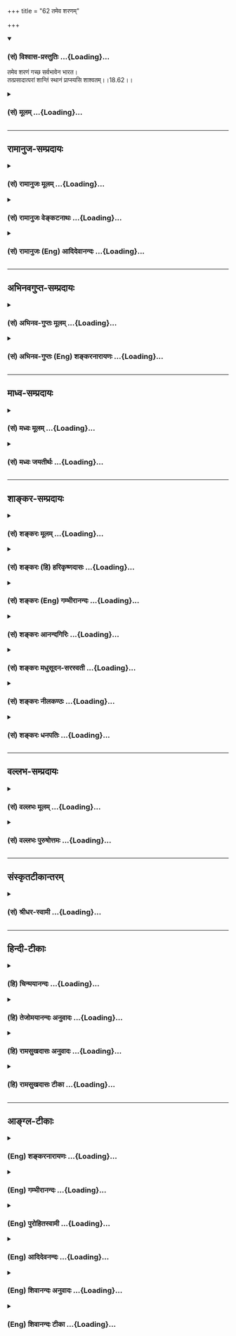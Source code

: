 +++
title = "62 तमेव शरणम्"

+++
<div class="js_include" newlevelforh1="3" title="(सं) विश्वास-प्रस्तुतिः" unfilled url="/purANam/mahAbhAratam/06-bhIShma-parva/02-bhagavad-gItA-parva/saMskRtam/vishvAsa-prastutiH/18_moxa-saMnyAsa-yogaH/62_tameva_sharaNam.md">
<details open><summary><h3>(सं) विश्वास-प्रस्तुतिः ...{Loading}...</h3></summary>

तमेव शरणं गच्छ सर्वभावेन भारत।  
तत्प्रसादात्परां शान्तिं स्थानं प्राप्स्यसि शाश्वतम्।।18.62।।
</details>
</div>
<div class="js_include collapsed" newlevelforh1="3" title="(सं) मूलम्" unfilled url="/purANam/mahAbhAratam/06-bhIShma-parva/02-bhagavad-gItA-parva/saMskRtam/mUlam/18_moxa-saMnyAsa-yogaH/62_tameva_sharaNam.md">
<details><summary><h3>(सं) मूलम् ...{Loading}...</h3></summary>

तमेव शरणं गच्छ सर्वभावेन भारत।  
तत्प्रसादात्परां शान्तिं स्थानं प्राप्स्यसि शाश्वतम्।।18.62।।
</details>
</div>


_________________
## रामानुज-सम्प्रदायः
<div class="js_include collapsed" newlevelforh1="3" title="(सं) रामानुजः मूलम्" unfilled url="/purANam/mahAbhAratam/06-bhIShma-parva/02-bhagavad-gItA-parva/saMskRtam/rAmAnujaH/mUlam/18_moxa-saMnyAsa-yogaH/62_tameva_sharaNam.md">
<details><summary><h3>(सं) रामानुजः मूलम् ...{Loading}...</h3></summary>

।।18.62।। यस्माद् एवं तस्मात् **तम् एव** सर्वस्य प्रशासितारम्
आश्रितवात्सल्येन त्वत्सारथ्ये अवस्थितम्इत्थं कुरु इति च प्रशासितारं मां
**सर्वभावेन** सर्वात्मना **शरणं गच्छ** अनुवर्तस्व। अन्यथा
तन्मायाप्रेरितेन अज्ञेन त्वया युद्धादिकरणम् अवर्जनीयम्; तथा सति नष्टो
भविष्यसि। अतो मदुक्तप्रकारेण युद्धादिकं कुरु इत्यर्थः। एवं कुर्वाणः
**तत्प्रसादात् परां शान्तिं** सर्वकर्मबन्धोपशमनं **शाश्वतं** च **स्थानं
प्राप्स्यसि।** यद् अभिधीयते श्रुतिशतैः -- तद्विष्णोः परमं पदं सदा
पश्यन्ति सूरयः। (ऋ0 सं0 1।2।6।5)ते ह नाकं महिमानः सचन्त यत्र पूर्वे
साध्याः सन्ति देवाः। (यजुः सं0 31।16)यत्र ऋषयः प्रथमजा ये पुराणाः। परेण
नाकं विहितं गुहायाम् (महाना0 8।14)यो अस्याध्यक्षः परमे व्योमन्। (ऋ0 सं0
8।7।17।7)अथ यदतः परो दिवो ज्योतिर्दीप्यते (छ0 उ₀ 3।13।7)सोऽध्वनः
पारमाप्नोति तद्विष्णोः परमं पदम् (क0 उ₀ 3।9) इत्यादिभिः।

</details>
</div>
<div class="js_include collapsed" newlevelforh1="3" title="(सं) रामानुजः वेङ्कटनाथः" unfilled url="/purANam/mahAbhAratam/06-bhIShma-parva/02-bhagavad-gItA-parva/saMskRtam/rAmAnujaH/venkaTanAthaH/18_moxa-saMnyAsa-yogaH/62_tameva_sharaNam.md">
<details><summary><h3>(सं) रामानुजः वेङ्कटनाथः ...{Loading}...</h3></summary>

  
  
।।18.62।। स्वतन्त्रे स्वमायया प्रेरयति; परतन्त्रस्तां कथं निस्तरेत्
इत्यत्रोत्तरंतमेव शरणम् इति श्लोक इत्याह --
एतन्मायानिवृत्तिहेतुमाहेति। यस्मादेवम् -- अन्यथाऽपि बुद्ध्या
निवर्तितुमशक्यत्वादित्यर्थः; सर्वस्येश्वराधीनत्वादिति वा। तमेव इत्यनेन
मायां कोऽन्यो निवर्तयितुं शक्नोतीति सूचितमित्याह -- सर्वस्य
प्रशासितारमिति। अत्यन्तस्वतन्त्रः स एव हीदानीं रथिनस्तव सारथित्वेन
परतन्त्रः प्रशास्तीत्यभिप्रायेणआश्रितवात्सल्येनेत्यादिकमुक्तम्।
एवमनुवर्तनीयत्वाय परत्वं सौलभ्यं च दर्शितम्। भावशब्दोऽत्र मनोवृत्तिपर
इत्याहसर्वात्मनेति। सर्वप्रकारेणेति वाऽर्थः। तेनवासुदेवः सर्वम् \[7।19\]
इत्युक्तप्रक्रिययाऽन्तर्यामित्वेनोपदेष्टृत्वेन
प्राप्यत्वप्रापकत्वादिभिश्चैक एवावस्थित इत्यनुसन्धानं वा विवक्षितम्।
अत्र शरणशब्द उपदेशादिमुखेन गोप्तृविषयः तेनैव द्वारेणोपायपरो वा।
यथोपदिष्टकरणमेवात्र शरणागतिरित्यभिप्रायेणाऽऽह --
सर्वात्मनाऽनुवर्तस्वेति। न श्रोष्यसिन योत्स्ये
इत्युक्तनिषेधपरत्वादनुवर्तनमेवात्र शरणागतिरिति दर्शयितुं प्रकृतेन
विपर्यये प्रत्यवायेन योजयति -- अन्यथापीति। प्रकृतोपयोगेनानुवृत्तिं
विशिंषन् विवक्षितमुपसंहरति -- अतस्तदुक्तप्रकारेणेति।
स्ववर्णाश्रमानरूपतदाज्ञानुवर्तनमेव हि तत्प्रीणनमिति भावः।  
  
उक्तानुवृत्तिं प्रसादहेतुतयोत्तरार्धेन योजयति -- एवं
कुर्वाणस्तत्प्रसादादिति। मत्प्रसादात् \[18।5658\] इत्युक्त
एवार्थःतत्प्रसादात् इत्यत्र निर्दिष्टः। तत्रोक्तं सर्वदुर्गतरणमिह परा
शान्तिः। शान्तेश्चात्र परत्वं
निवृत्तजातीयकारणसामानाधिकरण्यविरहेणापुनरङ्कुरत्वमित्यभिप्रायेणाऽऽहसर्वकर्मेति।
सर्वकर्मबन्धोपशमपरशान्तिशब्देन अनिष्टनिवृत्तिरुक्ता। स्थानं प्राप्स्यसि
इति इष्टप्राप्तिरुच्यते। शाश्वतशब्देन ब्रह्मादिस्थानव्यवच्छेदः।
मूलप्रकृतिः सूक्ष्मावस्था; मुक्तप्राप्यस्थानमिति केचित् सत्यलोकादिष्वेव
वैष्णवस्थानमिति चापरे तत्स्थानशब्दस्य मुख्यार्थस्वीकाराय; वादिक्षेपाय
चाप्राकृतस्थानं श्रुतिभिरुपपादयति -- यदभिधीयत इति। अधीतवेदानां
सम्प्रतिपत्त्यतिशयार्थंश्रुतिशतैरित्युक्तम्। एतेन कारणश्रुतीनां
एकमेवाद्वितीयम् \[छां.उ.6।2।1\] इत्यादीनां
स्रक्ष्यमाणकार्यप्रपञ्चमात्रप्रलयपरत्वं बहुश्रुत्यविरोधाय
दर्शितम्। तद्विष्णोः इति वाक्यं प्रत्येकं सदापश्यदनेकसूरिविशिष्टविधिपरं;
कृत्स्नस्याप्राप्तत्वात्। विष्णोः इति वैयधिकरण्याच्च नात्र स्वरूपपरता
युक्ता। यत्र पूर्वे साध्याः सन्ति इत्यत्राप्यनवच्छेदान्नित्यं सन्तीति
सिद्धम्। अत्र चशाश्वतं स्थानम् इति निर्दिष्टं परमात्मन एव स्थानमिति
प्रकरणान्तरे व्यक्तम्। रम्याणि कामचाराणि (दिव्यानि कामचारीणि) विमानानि
सभास्तथा। आक्रीडा विविधा राजन् पद्मिन्यश्चामलोदकाः। एते वै निरयास्तात
स्थानस्य परमात्मनः \[म.भा.12।198।411\] इति। आह च भगवान् पराशरः --
एकान्तिनः सदा ब्रह्मध्यायिनो योगिनो हि ये। तेषां तत्परमं स्थानं यद्वै
पश्यन्ति सूरयः \[वि.पु.1।6।39\] इति।  
  

</details>
</div>
<div class="js_include collapsed" newlevelforh1="3" title="(सं) रामानुजः (Eng) आदिदेवानन्दः" unfilled url="/purANam/mahAbhAratam/06-bhIShma-parva/02-bhagavad-gItA-parva/saMskRtam/rAmAnujaH/english/AdidevAnandaH/18_moxa-saMnyAsa-yogaH/62_tameva_sharaNam.md">
<details><summary><h3>(सं) रामानुजः (Eng) आदिदेवानन्दः ...{Loading}...</h3></summary>

18.62 Such being the case, take refuge with all your heart
(Sarvabhavena), by every disposition of your body, senses and mind
(Sarvatmana) in Him - Him, the ruler of all, who has become your
charioteer out of compassion for dependents, and who orders you, 'Act
thus' and so on. Even if you do not do so now, fighting in battle etc.,
is inevitable for you who are ignorant and actuated by His Maya, but
then you will get ruined. Therefore, fight etc., in the manner which has
been explained by Him. Such is the meaning. Acting in this way, you will
attain supreme peace, release from all bondage, and the eternal abode.
Hundreds of Srutis declare it: 'That supreme place of Visnu which the
sages see' (Rg. S., 1.2.6.5); 'They become meritorious and reach this
heaven where Devas and Sadhyas dwell' (Tai. A., 3.12); 'Where dwell the
ancient sages, the first-born' (Tai.Sam., 4.7.13.1); 'The supreme place
above the paradise in the heart of the Supreme Heaven' (Ma. Na., 8.14);
'He who is in the Supreme Heaven and presides over this' (Rg. S.,
8.7.17.7); 'Now that light which shines above this Supreme Heaven' (Cha.
U., 3.13.7); and 'He reaches the end of the journey, the Highest abode
of Visnu' (Ka. U., 3.9).

</details>
</div>


_________________
## अभिनवगुप्त-सम्प्रदायः
<div class="js_include collapsed" newlevelforh1="3" title="(सं) अभिनव-गुप्तः मूलम्" unfilled url="/purANam/mahAbhAratam/06-bhIShma-parva/02-bhagavad-gItA-parva/saMskRtam/abhinava-guptaH/mUlam/18_moxa-saMnyAsa-yogaH/62_tameva_sharaNam.md">
<details><summary><h3>(सं) अभिनव-गुप्तः मूलम् ...{Loading}...</h3></summary>

।।18.61 -- 18.62।। ईश्वर इति। तमेवेति। एष ईश्वरः परमात्मा अवश्यं शरणत्वेन
ग्राह्यः। तत्र हि अधिष्ठातरि कर्तरि +++(omits कर्तरि )+++ बोद्धरि स्वात्ममये
विमृष्टे +++(;N विस्पष्टे )+++ ; न कर्माणि स्थतिभाञ्जि भवन्ति। न हि
निशिततरनखरकोटिविदारितसमदकरिकरटगलितमुक्ताफलनिकरपरिकरप्रकाशितप्रतापमहसि (
omits -- परिकर -- ) सिंहकिशोरके गुहामधितिष्ठति चपलमनसो
विद्रवणमात्रबलशालिनो हरिणपोतकाः +++(K हिरण -- )+++ स्वैरं
स्वव्यापारपरिशीलनापटुभावमवलंबन्ते इति। तमेव शरणं गच्च्छइत्युपक्रम्य
मत्प्रसादात् इति निर्वाहवाक्यमभिदधत् भगवान् परमात्मानम् ईश्वरं वासुदेवं
च एकतया योजयति इति।

</details>
</div>
<div class="js_include collapsed" newlevelforh1="3" title="(सं) अभिनव-गुप्तः (Eng) शङ्करनारायणः" unfilled url="/purANam/mahAbhAratam/06-bhIShma-parva/02-bhagavad-gItA-parva/saMskRtam/abhinava-guptaH/english/shankaranArAyaNaH/18_moxa-saMnyAsa-yogaH/62_tameva_sharaNam.md">
<details><summary><h3>(सं) अभिनव-गुप्तः (Eng) शङ्करनारायणः ...{Loading}...</h3></summary>

18.61-62 Isvarah etc. Tam eva etc. This Lord, the Supreme Self, must be
taken hold of as refuge. When that Supreme Ruler, the \[real\]
Agent-of-all-actions, the \[real\] Knower, the very Self of your own, is
reflected upon, there (in the heart) the \[effects of\] actions do not
enjoy any locus standi. Indeed, the deer-calves which are of wavering
mind \[by nature\] and are noted only for their power of running away to
escape, do not take recourse to their skill in pursuing freely their
\[usual\] activities while there dwells in the \[nearby\] cave a
loin-calf, the glory of whose valour has been made evident by the
accessories in the form of the heaps of pearls scattered from the
elephants' temples broken upon with the very sharp edges of his
(lion-calf's) excellent claws. By the cocluding statement that commences
'To Him alone you must go for refuge' and \[runs\] as 'Through My Grace
etc.', the Bhagavat indicates the Lord Supreme Self, and Vasudeva krsna
to be identical.

</details>
</div>


_________________
## माध्व-सम्प्रदायः
<div class="js_include collapsed" newlevelforh1="3" title="(सं) मध्वः मूलम्" unfilled url="/purANam/mahAbhAratam/06-bhIShma-parva/02-bhagavad-gItA-parva/saMskRtam/madhvaH/mUlam/18_moxa-saMnyAsa-yogaH/62_tameva_sharaNam.md">
<details><summary><h3>(सं) मध्वः मूलम् ...{Loading}...</h3></summary>

।।18.62।। परोक्षवचनं तु द्रोणं प्रति भीमवचनवत्।

</details>
</div>
<div class="js_include collapsed" newlevelforh1="3" title="(सं) मध्वः जयतीर्थः" unfilled url="/purANam/mahAbhAratam/06-bhIShma-parva/02-bhagavad-gItA-parva/saMskRtam/madhvaH/jayatIrthaH/18_moxa-saMnyAsa-yogaH/62_tameva_sharaNam.md">
<details><summary><h3>(सं) मध्वः जयतीर्थः ...{Loading}...</h3></summary>

।।18.62।। ईश्वरः सर्वभूतानां हृद्देशेऽर्जुन तिष्ठति \[18।61\]तमेव शरणं
गच्छ तत्प्रसादात् इत्यादिरूपात्परोक्षवचनात्कृष्णस्यानीश्वरत्वं प्रतीयते।
तन्निराकर्तुमाह -- **परोक्षे**ति।
निश्चितार्थत्वाभिप्रायेणान्यथासिद्धमिति शेषः।

</details>
</div>


_________________
## शाङ्कर-सम्प्रदायः
<div class="js_include collapsed" newlevelforh1="3" title="(सं) शङ्करः मूलम्" unfilled url="/purANam/mahAbhAratam/06-bhIShma-parva/02-bhagavad-gItA-parva/saMskRtam/shankaraH/mUlam/18_moxa-saMnyAsa-yogaH/62_tameva_sharaNam.md">
<details><summary><h3>(सं) शङ्करः मूलम् ...{Loading}...</h3></summary>

।।18.62।। --,**तमेव** ईश्वरं **शरणम्** आश्रयं संसारार्तिहरणार्थं
**गच्छ** आश्रय **सर्वभावेन** सर्वात्मना हे **भारत।** ततः
**तत्प्रसादात्** ईश्वरानुग्रहात् **परां** प्रकृष्टां **शान्तिम्** उपरतिं
**स्थानं** च मम विष्णोः परमं पदं प्राप्स्यसि **शाश्वतं** नित्यम्।।

</details>
</div>
<div class="js_include collapsed" newlevelforh1="3" title="(सं) शङ्करः (हि) हरिकृष्णदासः" unfilled url="/purANam/mahAbhAratam/06-bhIShma-parva/02-bhagavad-gItA-parva/saMskRtam/shankaraH/hindI/harikRShNadAsaH/18_moxa-saMnyAsa-yogaH/62_tameva_sharaNam.md">
<details><summary><h3>(सं) शङ्करः (हि) हरिकृष्णदासः ...{Loading}...</h3></summary>

।।18.62।। हे भारत तू सर्वभावसे उस ईश्वरकी ही शरणमें जा अर्थात् संसारके
समस्त क्लेशोंका नाश करनेके लिये मन; वाणी और शरीरद्वारा सब प्रकारसे उस
ईश्वरका ही आश्रय ग्रहण कर। फिर उस ईश्वरके अनुग्रहसे परम -- उत्तम
शान्तिको; अर्थात् उपरतिको और शाश्वत स्थानको अर्थात् मुझ विष्णुके परम
नित्यधामको प्राप्त करेगा।

</details>
</div>
<div class="js_include collapsed" newlevelforh1="3" title="(सं) शङ्करः (Eng) गम्भीरानन्दः" unfilled url="/purANam/mahAbhAratam/06-bhIShma-parva/02-bhagavad-gItA-parva/saMskRtam/shankaraH/english/gambhIrAnandaH/18_moxa-saMnyAsa-yogaH/62_tameva_sharaNam.md">
<details><summary><h3>(सं) शङ्करः (Eng) गम्भीरानन्दः ...{Loading}...</h3></summary>

18.62 Gaccha saranam, take refuge; tam eva, in Him, the Lord alone;
sarva-bhavena, with your whole being, for getting rid of your mundane
sufferings, O scion of the Bharata dynasty. Tat-prasadat, through His
grace, through God's grace; prapsyasi, you will attain; param, the
supreme; santim, Peace, the highest Tranillity; and the sasvatam,
eternal; sthanam, Abode, the supreme State of Mine who am Visnu.

</details>
</div>
<div class="js_include collapsed" newlevelforh1="3" title="(सं) शङ्करः आनन्दगिरिः" unfilled url="/purANam/mahAbhAratam/06-bhIShma-parva/02-bhagavad-gItA-parva/saMskRtam/shankaraH/AnandagiriH/18_moxa-saMnyAsa-yogaH/62_tameva_sharaNam.md">
<details><summary><h3>(सं) शङ्करः आनन्दगिरिः ...{Loading}...</h3></summary>

।।18.62।। ईश्वरः सर्वाणि भूतानि प्रेरयति चेत्प्राप्तकैवल्यस्यापि
पुरुषकारस्यानर्थक्यमित्याशङ्क्याह -- **तमेवेति।** सर्वात्मना मनोवृत्त्या
वाचा कर्मणा चेत्यर्थः। ईश्वरस्यानुग्रहात्तत्त्वज्ञानोत्पत्तिपर्यन्तादिति
शेषः। मुक्तास्तिष्ठन्त्यस्मिन्निति स्थानम्।

</details>
</div>
<div class="js_include collapsed" newlevelforh1="3" title="(सं) शङ्करः मधुसूदन-सरस्वती" unfilled url="/purANam/mahAbhAratam/06-bhIShma-parva/02-bhagavad-gItA-parva/saMskRtam/shankaraH/madhusUdana-sarasvatI/18_moxa-saMnyAsa-yogaH/62_tameva_sharaNam.md">
<details><summary><h3>(सं) शङ्करः मधुसूदन-सरस्वती ...{Loading}...</h3></summary>

।।18.62।। ईश्वरः सर्वभूतानि परतन्त्राणि प्रेरयति चेत्प्राप्तं
विधिप्रतिषेधशास्त्रस्य सर्वस्य पुरुषकारस्य चानर्थक्यमित्यत्राह --
तमेवेति। तमेवेश्वरं शरणंनामाश्रयं संसारसमुद्रोत्तरणार्थं गच्छ आश्रय।
सर्वभावेन सर्वात्मना मनसा वाचा कर्मणा च। हे भारत;
तत्प्रसादात्तस्यैवेश्वरस्यानुग्रहात्तत्त्वज्ञानोत्पत्तिपर्यन्तात्परां
शान्तिं सकार्याविद्यानिवृत्तिं
स्थानमद्वितीयस्वप्रकाशपरमानन्दरूपेणावस्थानं शाश्वतं नित्यं प्राप्स्यसि।

</details>
</div>
<div class="js_include collapsed" newlevelforh1="3" title="(सं) शङ्करः नीलकण्ठः" unfilled url="/purANam/mahAbhAratam/06-bhIShma-parva/02-bhagavad-gItA-parva/saMskRtam/shankaraH/nIlakaNThaH/18_moxa-saMnyAsa-yogaH/62_tameva_sharaNam.md">
<details><summary><h3>(सं) शङ्करः नीलकण्ठः ...{Loading}...</h3></summary>

।।18.62।। तमेव ईश्वरं सर्वभावेन सर्वात्मना शरणमाश्रयं गच्छ श्रयस्व।
तत्प्रसादात् तदनुग्रहात्परां शान्तिमुपरतिं समाधिमितियावत्। तथा च
सूत्रंसमाधिसिद्धिरीश्वरप्रणिधानात् इति। स्थानं च परं विष्णोः पदं मोक्षं
शाश्वतं नित्यं प्राप्स्यसि।

</details>
</div>
<div class="js_include collapsed" newlevelforh1="3" title="(सं) शङ्करः धनपतिः" unfilled url="/purANam/mahAbhAratam/06-bhIShma-parva/02-bhagavad-gItA-parva/saMskRtam/shankaraH/dhanapatiH/18_moxa-saMnyAsa-yogaH/62_tameva_sharaNam.md">
<details><summary><h3>(सं) शङ्करः धनपतिः ...{Loading}...</h3></summary>

।।18.62।। यस्मीदश्वर एव तत्तत्कर्मफलप्रदाता भ्रामयति तस्मात्तमेव ईश्वरं
शरणं आश्रयं संसारार्ति हरणार्थं सर्वभावेन सर्वात्मना मनसा वाचा कर्मणा च
गच्छ आश्रय। हेभारतेति संबोधयन् उत्तमवंशोद्भवस्त्वं योग्योऽसीति द्योतयति।
तत्प्रसादातात्तस्य सभ्यगाराधितस्येश्वरस्य प्रसादादनुग्रहात्परां
प्रकृष्टां शान्तिं अविद्योपशमरुपां सर्वानार्थनिवृत्तिस्थानं च
मुक्तास्तिष्ठन्ति यस्मिन्निति स्थानं मम विष्णोः परम पदं शाश्वतं
सदैकरसमवाप्यस्यसि।

</details>
</div>


_________________
## वल्लभ-सम्प्रदायः
<div class="js_include collapsed" newlevelforh1="3" title="(सं) वल्लभः मूलम्" unfilled url="/purANam/mahAbhAratam/06-bhIShma-parva/02-bhagavad-gItA-parva/saMskRtam/vallabhaH/mUlam/18_moxa-saMnyAsa-yogaH/62_tameva_sharaNam.md">
<details><summary><h3>(सं) वल्लभः मूलम् ...{Loading}...</h3></summary>

।।18.62।। अतस्तमेव सर्वनियन्तारं सर्वेश्वरं शरण्यं गच्छ सर्वात्मना।
अन्यथा मत्प्रकृतिप्रेरितेन तु त्वया युद्धकरणमनिवार्यं भविष्यत्येवेति वरं
मदुक्तकरणम्। मत्प्रसादादेव परां शान्तिं शाश्वतं स्थानं च प्राप्स्यसि।
अतो भगवदाज्ञातः स्वधर्मकरणं मतं तथा सति न बन्धः स्यात्तदीयस्येति
निर्णयः।

</details>
</div>
<div class="js_include collapsed" newlevelforh1="3" title="(सं) वल्लभः पुरुषोत्तमः" unfilled url="/purANam/mahAbhAratam/06-bhIShma-parva/02-bhagavad-gItA-parva/saMskRtam/vallabhaH/puruShottamaH/18_moxa-saMnyAsa-yogaH/62_tameva_sharaNam.md">
<details><summary><h3>(सं) वल्लभः पुरुषोत्तमः ...{Loading}...</h3></summary>

  
  
।।18.62।। मामज्ञात्वा मदाज्ञां चेन्न करोषि तदा हृदयस्थितेश्वरस्यैव शरणं
गच्छेत्याह -- तमेवेति। हे भारत सत्कुलोत्पन्नत्वादहङ्काररहित तं
पूर्वोक्तं हृदयस्थितमेव ईश्वरं सर्वभावेन सङ्कल्पविकल्पान् परित्यज्य
सर्वात्मना शरणं गच्छ; ततस्तत्प्रसादात् परां शान्तिं शाश्वतं नित्यं
स्थानं पूर्वश्लोकोक्तमक्षरात्मकं प्राप्स्यसि।  
  

</details>
</div>


_________________
## संस्कृतटीकान्तरम्
<div class="js_include collapsed" newlevelforh1="3" title="(सं) श्रीधर-स्वामी" unfilled url="/purANam/mahAbhAratam/06-bhIShma-parva/02-bhagavad-gItA-parva/saMskRtam/shrIdhara-svAmI/18_moxa-saMnyAsa-yogaH/62_tameva_sharaNam.md">
<details><summary><h3>(सं) श्रीधर-स्वामी ...{Loading}...</h3></summary>

।।18.62।।**तमिति।** यस्मादेवं सर्वे जीवाः
परमेश्वरपरतन्त्रास्तस्मादहंकारं परित्यज्य सर्वभावेन सर्वात्मना
तमीश्वरमेव शरणं गच्छ। ततस्तस्यैव प्रसादात्परमामुपशान्तिं स्थानं च
पारमेश्वरं शाश्वतं नित्यं प्राप्स्यसि।

</details>
</div>


_________________
## हिन्दी-टीकाः
<div class="js_include collapsed" newlevelforh1="3" title="(हि) चिन्मयानन्दः" unfilled url="/purANam/mahAbhAratam/06-bhIShma-parva/02-bhagavad-gItA-parva/hindI/chinmayAnandaH/18_moxa-saMnyAsa-yogaH/62_tameva_sharaNam.md">
<details><summary><h3>(हि) चिन्मयानन्दः ...{Loading}...</h3></summary>

।।18.62।। ईशावास्योपनिषद् के प्रथम मन्त्र का भावार्थ यह है कि यह
सम्पूर्ण जगत् ईश्वर से व्याप्त है। इसलिए; नामरूपों के भेद से दृष्टि
हटाकर अनन्त परमात्मा का आनन्दानुभव करो किसी के धन का लोभ मत करो।
गीतादर्शन का सारतत्त्व भी यही है। अहंकार का त्याग करके अपने कर्त्तव्य
करो यह तो मानो गीता का मूल मंत्र ही है। आत्मा और अनात्मा के मिथ्या
सम्बन्ध से ही कर्तृत्वाभिमानी जीव की उत्पत्ति होती है। यह जीव ही संसार
के दुखों को भोगता रहता है। अत; इससे अपनी मुक्ति के लिए अहंकार का
परित्याग करना चाहिए। यहाँ प्रश्न उपस्थित हो सकता है कि अहंकार का त्याग
कैसे करें इसके उत्तर में ईश्वरार्पण की भावना का वर्णन किया गया है।
पूर्वश्लोक में ही ईश्वर के स्वरूप को दर्शाया गया है। इसलिए; अब; भगवान्
श्रीकृष्ण अर्जुन से कहते हैं; तुम उसी हृदयस्थ ईश्वर की शरण में जाओ। शरण
में जाने का अर्थ है अभिमान एवं फलासक्ति का त्याग करके;
कर्माध्यक्षकर्मफलदाता ईश्वर का सतत स्मरण करते हुए कर्म करना। इसके
फलस्वरूप चित्त की शुद्धि प्राप्त होगी; जो आत्मज्ञान में सहायक होगी।
आत्मज्ञान की दृष्टि से शरण का अर्थ होगा समस्त अनात्म उपाधियों के
तादात्म्य को त्यागकर आत्मस्वरूप ईश्वर के साथ एकत्व का अनुभव करना। यह
शरणागति अपने सम्पूर्ण व्यक्तित्व के साथ ही हो सकती है (सर्वभावेन); अधूरे
हृदय से नहीं। राधा; हनुमान और प्रह्लाद जैसे भक्त इसके उदाहरण हैं। चित्त
की शुद्धि और आत्मानुभूति ही ईश्वर की कृपा अथवा प्रसाद है। जिस मात्रा
में; अनात्मा के साथ हमारा तादात्म्य निवृत्त होगा; उसी मात्रा में हमें
ईश्वर का यह प्रसाद प्राप्त होगा। भारत भरतवंश में जन्म लेने के कारण अर्जुन
का नाम भारत था। शब्द व्युत्पत्ति के अनुसार इसका अर्थ है वह पुरुष जो भा
अर्थात् प्रकाश (ज्ञान) में रत है। आध्यात्मिक ज्ञान के प्रकाश में रमने
वाले ऋषियों के कारण ही यह देश भारत कहा गया है। प्रकरण का उपसंहार करते हुए
भगवान् कहते हैं

</details>
</div>
<div class="js_include collapsed" newlevelforh1="3" title="(हि) तेजोमयानन्दः अनुवादः" unfilled url="/purANam/mahAbhAratam/06-bhIShma-parva/02-bhagavad-gItA-parva/hindI/tejomayAnandaH/anuvAdaH/18_moxa-saMnyAsa-yogaH/62_tameva_sharaNam.md">
<details><summary><h3>(हि) तेजोमयानन्दः अनुवादः ...{Loading}...</h3></summary>

।।18.62।। हे भारत ! तुम सम्पूर्ण भाव से उसी (ईश्वर) की शरण में जाओ। उसके
प्रसाद से तुम परम शान्ति और शाश्वत स्थान को प्राप्त करोगे।।

</details>
</div>
<div class="js_include collapsed" newlevelforh1="3" title="(हि) रामसुखदासः अनुवादः" unfilled url="/purANam/mahAbhAratam/06-bhIShma-parva/02-bhagavad-gItA-parva/hindI/rAmasukhadAsaH/anuvAdaH/18_moxa-saMnyAsa-yogaH/62_tameva_sharaNam.md">
<details><summary><h3>(हि) रामसुखदासः अनुवादः ...{Loading}...</h3></summary>

।।18.62।। हे भरतवंशोद्भव अर्जुन ! तू सर्वभावसे उस ईश्वरकी ही शरणमें चला
जा। उसकी कृपासे तू परमशान्ति-(संसारसे सर्वथा उपरति-) को और अविनाशी
परमपदको प्राप्त हो जायगा।

</details>
</div>
<div class="js_include collapsed" newlevelforh1="3" title="(हि) रामसुखदासः टीका" unfilled url="/purANam/mahAbhAratam/06-bhIShma-parva/02-bhagavad-gItA-parva/hindI/rAmasukhadAsaH/TIkA/18_moxa-saMnyAsa-yogaH/62_tameva_sharaNam.md">
<details><summary><h3>(हि) रामसुखदासः टीका ...{Loading}...</h3></summary>

।।18.62।।***व्याख्या --***  \[मनुष्यमें प्रायः यह एक कमजोरी रहती है कि
जब उसके सामने संतमहापुरुष विद्यमान रहते हैं; तब उसका उनपर श्रद्धाविश्वास
एवं महत्त्वबुद्धि नहीं होती **(टिप्पणी प₀ 963)** परन्तु जब वे चले जाते
हैं; तब पीछे वह रोता है; पश्चात्ताप करता है। ऐसे ही भगवान् अर्जुनके रथके
घोड़े हाँकते हैं और उनकी आज्ञाका पालन करते हैं। वे ही भगवान् जब अर्जुनसे
कहते हैं कि शरणागत भक्त मेरी कृपासे शाश्वत पदको प्राप्त हो जाता है और तू
भी मेरेमें चित्तवाला होकर मेरी कृपासे सम्पूर्ण विघ्नोंको तर जायगा; तब
अर्जुन कुछ बोले ही नहीं। इससे यह सम्भावना भी हो सकती है कि भगवान्के
वचनोंपर अर्जुनको पूरा विश्वास न हुआ हो। इसी दृष्टिसे भगवान्को यहाँ
अर्जुनके लिये अन्तर्यामी ईश्वरकी शरणमें जानेकी बात कहनी पड़ी। \]**तमेव
शरणं गच्छ --** भगवान् कहते हैं कि जो सर्वव्यापक ईश्वर सबके हृदयमें
विराजमान है और सबका संचालक है; तू उसीकी शरणमें चला जा। तात्पर्य है कि
सांसारिक उत्पत्तिविनाशशील पदार्थ; वस्तु; व्यक्ति; घटना परिस्थिति आदि
किसीका किञ्चिन्मात्र भी आश्रय न लेकर केवल अविनाशी परमात्माका ही आश्रय ले
ले। पूर्वश्लोकमें यह कहा गया कि मनुष्य जबतक शरीररूपी यन्त्रके साथ
मैंमेरापनका सम्बन्ध रखता है तबतक ईश्वर अपनी मायासे उसको घुमाता रहता है।
अब यहाँ **एव** पदसे उसका निषेध करते हुए भगवान् अर्जुनसे कहते हैं कि
शरीररूपी यन्त्रके साथ किञ्चिन्मात्र भी मैंमेरापनका सम्बन्ध न रखकर तू
केवल उस ईश्वरकी शरणमें चला जा।**सर्वभावेन --** सर्वभावसे शरणमें जानेका
तात्पर्य यह हुआ कि मनसे उसी परमात्माका चिन्तन हो; शारीरिक क्रियाओंसे
उसीका पूजन हो; उसीका प्रेमपूर्वक भजन हो और उसके प्रत्येक विधानमें परम
प्रसन्नता हो। वह विधान चाहे शरीर; इन्द्रियाँ; मन आदिके अनुकूल हो; चाहे
प्रतिकूल हो; उसे भगवान्का ही किया हुआ मानकर खूब प्रसन्न हो जाय कि अहो
भगवान्की मेरेपर कितनी कृपा है कि मेरेसे बिना पूछे ही; मेरे मन; बुद्धि
आदिके विपरीत जानते हुए भी केवल मेरे हितकी भावनासे; मेरा परम कल्याण
करनेके लिये उन्होंने ऐसा विधान किया है  
  
**तत्प्रसादात्परां शान्तिं स्थानं प्राप्स्यसि शाश्वतम् --** भगवान्ने
पहले यह कह दिया था कि मेरी कृपासे शाश्वत पदकी प्राप्ति हो जाती है (18।
56) और मेरी कृपासे तू सम्पूर्ण विघ्नोंसे तर जायगा (18। 58)। वही बात यहाँ
कहते हैं कि उस अन्तर्यामी परमात्माकी कृपासे तू परमशान्ति और शाश्वत
स्थान(पद)को प्राप्त कर लेगा। गीतामें अविनाशी परमपदको हीपरा शान्ति नामसे
कहा गया है। परन्तु यहाँ भवगान्नेपरा शान्ति औरशाश्वत स्थान (परमपद) --
दोनोंका प्रयोग एक साथ किया है। अतः यहाँपरा शान्ति का अर्थ संसारसे सर्वथा
उपरति औरशाश्वत स्थान का अर्थ परमपद लेना चाहिये। भगवान्ने **तमेव शरणं
गच्छ** पदोंसे अर्जुनको सर्वव्यापी ईश्वरकी शरणमें जानेके लिये कहा है।
इससे यह शङ्का हो सकती है कि क्या भगवान् श्रीकृष्ण ईश्वर नहीं हैं क्योंकि
अगर भगवान् श्रीकृष्ण ईश्वर होते; तो अर्जुनकोउसीकी शरणमें जा -- ऐसा
(परोक्ष रीतिसे) नहीं कहते।  
  
इसका समाधान यह है कि भगवान्ने सर्वव्यापक ईश्वरकी शरणागतिको तो
**गुह्याद्गुह्यतरम्** (18। 63) अर्थात् गुह्यसे गुह्यतर कहा है; पर अपनी
शरणागतिको **सर्वगुह्यतमम्** (18। 64) अर्थात् सबसे गुह्यतम कहा है। इससे
सर्वव्यापक ईश्वरकी अपेक्षा भगवान् श्रीकृष्ण बड़े ही सिद्ध हुए।  
  
भगवान्ने पहले कहा है कि मैं अजन्मा; अविनाशी और सम्पूर्ण प्राणियोंका
ईश्वर होते हुए भी अपनी प्रकृतिको अधीन करके अपनी योगमायासे प्रकट होता हूँ
(4। 6) मैं सम्पूर्ण यज्ञों और तपोंका भोक्ता हूँ; सम्पूर्ण लोकोंका महान्
ईश्वर हूँ और सम्पूर्ण प्राणियोंका सुहृद हूँ -- ऐसा मुझे माननेसे शान्तिकी
प्राप्ति होती है (5। 29) परन्तु जो मुझे सम्पूर्ण यज्ञोंका भोक्ता और सबका
मालिक नहीं मानते; उनका पतन होता है (9। 24)। इस प्रकार अन्वयव्यतिरेकसे भी
भगवान् श्रीकृष्णका ईश्वरत्व सिद्धि हो जाता है।  
  
इस अध्यायमें **ईश्वरः सर्वभूतानां हृद्देशेऽर्जुन तिष्ठति** (18। 61)
पदोंसे अन्तर्यामी ईश्वरको सब प्राणियोंके हृदयमें स्थित बताया है और
पंद्रहवें अध्यायमें **सर्वस्य चाहं हृदि संनिविष्टः** (15। 15) पदोंसे
अपनेको सबके हृदयमें स्थित बताया है। इसका तात्पर्य यह हुआ कि अन्तर्यामी
परमात्मा और भगवान् श्रीकृष्ण दो नहीं हैं;,एक ही हैं। जब अन्तर्यामी
परमात्मा और भगवान् श्रीकृष्ण एक ही हैं; तो फिर भगवान् श्रीकृष्णने
अर्जुनको **तमेंव शरणं गच्छ** क्यों कहा इसका कारण यह है कि पहले छप्पनवें
श्लोकमें भगवान्ने अपनी कृपासे शाश्वत अविनाशी पदकी प्राप्ति होनेकी बात
कही और सत्तावनवेंअट्ठावनवें श्लोकोंमें अर्जुनको अपने परायण होनेकी आज्ञा
देकरमेरी कृपासे सम्पूर्ण विघ्नोंको तर जायगा -- यह बात कही। परन्तु अर्जुन
कुछ बोले नहीं अर्थात् उन्होंने कुछ भी स्वीकार नहीं किया। इसपर भगवान्ने
अर्जुनको धमकाया कि यदि अहंकारके कारण तू मेरी बात नहीं सुनेगा तो तेरा पतन
हो जायगा। उनसठवें और साठवें श्लोकमें कहा कि मैं युद्ध नहीं करूँगा -- इस
प्रकार अहंकारका आश्रय लेकर किया हुआ तेरा निश्चय भी नहीं टिकेगा और तुझे
स्वभावज कर्मोंके परवश होकर युद्ध करना ही पड़ेगा। भगवान्के इतना कहनेपर भी
अर्जुन कुछ बोले नहीं। अतः अन्तमें भगवान्को यह कहना पड़ा कि यदि तू मेरी
शरणमें नहीं आना चाहता तो सबके हृदयमें स्थित जो अन्तर्यामी परमात्मा हैं;
उसीकी शरणमें तू चला जा। वास्तवमें अन्तर्यामी ईश्वर और भगवान् श्रीकृष्ण
सर्वथा अभिन्न हैं अर्थात् सबके हृदयमें अन्तर्यामीरूपसे विराजमान ईश्वर ही
भगवान् श्रीकृष्ण हैं और भगवान् श्रीकृष्ण ही सबके हृदयमें अन्तर्यामीरूपसे
विराजमान ईश्वर हैं।  
  
***सम्बन्ध --***  पूर्वश्लोकमें भगवान्ने अर्जुनसे कहा कि तू उस
अन्तर्यामी ईश्वरकी शरणमें चला जा। ऐसा कहनेपर भी अर्जुन कुछ नहीं बोले।
इसलिये भगवान् आगेके श्लोकमें अर्जुनको चेतानेके लिये उन्हें स्वतन्त्रता
प्रदान करते हैं।

</details>
</div>


_________________
## आङ्ग्ल-टीकाः
<div class="js_include collapsed" newlevelforh1="3" title="(Eng) शङ्करनारायणः" unfilled url="/purANam/mahAbhAratam/06-bhIShma-parva/02-bhagavad-gItA-parva/english/shankaranArAyaNaH/18_moxa-saMnyAsa-yogaH/62_tameva_sharaNam.md">
<details><summary><h3>(Eng) शङ्करनारायणः ...{Loading}...</h3></summary>

18.62. To Him alone you must go for refuge with all your thought, O
descendant of Bharata ! Through My Grace you will attain the success,
the eternal abode.

</details>
</div>
<div class="js_include collapsed" newlevelforh1="3" title="(Eng) गम्भीरानन्दः" unfilled url="/purANam/mahAbhAratam/06-bhIShma-parva/02-bhagavad-gItA-parva/english/gambhIrAnandaH/18_moxa-saMnyAsa-yogaH/62_tameva_sharaNam.md">
<details><summary><h3>(Eng) गम्भीरानन्दः ...{Loading}...</h3></summary>

18.62 Take refuge in Him alone with your whole being, O scion of the
Bharata dynasty. Through His grace you will attain the supreme Peace and
the eternal Abode.

</details>
</div>
<div class="js_include collapsed" newlevelforh1="3" title="(Eng) पुरोहितस्वामी" unfilled url="/purANam/mahAbhAratam/06-bhIShma-parva/02-bhagavad-gItA-parva/english/purohitasvAmI/18_moxa-saMnyAsa-yogaH/62_tameva_sharaNam.md">
<details><summary><h3>(Eng) पुरोहितस्वामी ...{Loading}...</h3></summary>

18.62 With all thy strength, fly unto Him and surrender thyself, and by
His grace shalt thou attain Supreme Peace and reach the Eternal Home.

</details>
</div>
<div class="js_include collapsed" newlevelforh1="3" title="(Eng) आदिदेवनन्दः" unfilled url="/purANam/mahAbhAratam/06-bhIShma-parva/02-bhagavad-gItA-parva/english/AdidevanandaH/18_moxa-saMnyAsa-yogaH/62_tameva_sharaNam.md">
<details><summary><h3>(Eng) आदिदेवनन्दः ...{Loading}...</h3></summary>

18.62 Seek refuge in Him alone, O Arjuna, with the whole of your being.
By His grace, you shall find supreme peace and eternal abode.

</details>
</div>
<div class="js_include collapsed" newlevelforh1="3" title="(Eng) शिवानन्दः अनुवादः" unfilled url="/purANam/mahAbhAratam/06-bhIShma-parva/02-bhagavad-gItA-parva/english/shivAnandaH/anuvAdaH/18_moxa-saMnyAsa-yogaH/62_tameva_sharaNam.md">
<details><summary><h3>(Eng) शिवानन्दः अनुवादः ...{Loading}...</h3></summary>

18.62 Fly unto Him for refuge with all thy being, O Arjuna; by His grace
thou shalt obtain supreme peace (and) the eternal abode.

</details>
</div>
<div class="js_include collapsed" newlevelforh1="3" title="(Eng) शिवानन्दः टीका" unfilled url="/purANam/mahAbhAratam/06-bhIShma-parva/02-bhagavad-gItA-parva/english/shivAnandaH/TIkA/18_moxa-saMnyAsa-yogaH/62_tameva_sharaNam.md">
<details><summary><h3>(Eng) शिवानन्दः टीका ...{Loading}...</h3></summary>

18.62 तम् to Him; एव even; शरणम् गच्छ take refuge; सर्वभावेन with all
thy being; भारत O Bharata; तत्प्रसादात् by His grace; पराम् supreme;
शान्तिम् peace; स्थानम् the abode; प्राप्स्यसि (thou) shalt obtain;
शाश्वतम् eternal.Commentary Do total and perfect surrender to the Lord.
Do not keep any secret desires for silent gratification. Desire and
egoism are the two chief obstacles that stand in the way of
selfsurrender. Kill them ruthlessly.Run to the Lord for shelter with all
thy being for freeing thyself from the troubles; afflictions and sorrows
of Samsara. Take the Lord as the sole refuge. Then by His grace; thou
shalt obtain supreme peace and attain to the supreme; eternal Abode.

</details>
</div>
